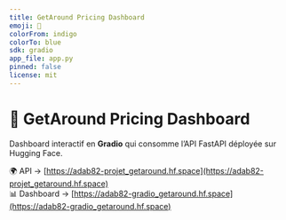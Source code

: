 ```yaml
---
title: GetAround Pricing Dashboard
emoji: 🚗
colorFrom: indigo
colorTo: blue
sdk: gradio
app_file: app.py
pinned: false
license: mit
---
```


# 🚗 GetAround Pricing Dashboard

Dashboard interactif en **Gradio** qui consomme l’API FastAPI déployée sur Hugging Face.  

🌍 API → [https://adab82-projet_getaround.hf.space](https://adab82-projet_getaround.hf.space)  
📊 Dashboard → [https://adab82-gradio_getaround.hf.space](https://adab82-gradio_getaround.hf.space)